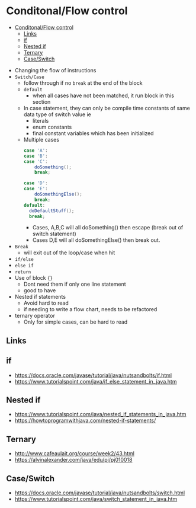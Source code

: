 # Conditonal/Flow control

<!-- TOC depthFrom:1 depthTo:6 withLinks:1 updateOnSave:1 orderedList:0 -->

- [Conditonal/Flow control](#conditonalflow-control)
	- [Links](#links)
	- [if](#if)
	- [Nested if](#nested-if)
	- [Ternary](#ternary)
	- [Case/Switch](#caseswitch)

<!-- /TOC -->

- Changing the flow of instructions
- ```Switch/Case```
  - follow through if no `break` at the end of the block
  - `default`
    - when all cases have not been matched, it run block in this section
  - In case statement, they can only be compile time constants of same data type of switch value ie
    - literals
    - enum constants
    - final constant variables which has been initialized
  - Multiple cases
    ```java
    case 'A':
    case 'B':
    case 'C':
        doSomething();
        break;

    case 'D':
    case 'E':
        doSomethingElse();
        break;
    default:
      doDefaultStuff();
      break;
    ```
    - Cases, A,B,C will all doSomething() then escape (break out of switch statement)
    - Cases D,E will all doSomethingElse() then break out.
- ```Break```
  - will exit out of the loop/case when hit
- ```if/else```
- ```else if```
- ```return```
- Use of block ```{}```
  - Dont need them if only one line statement
  - good to have
- Nested if statements
  - Avoid hard to read
  - if needing to write a flow chart, needs to be refactored
- ternary operator
  - Only for simple cases, can be hard to read

## Links

## if

- https://docs.oracle.com/javase/tutorial/java/nutsandbolts/if.html
- https://www.tutorialspoint.com/java/if_else_statement_in_java.htm

## Nested if

- https://www.tutorialspoint.com/java/nested_if_statements_in_java.htm
- https://howtoprogramwithjava.com/nested-if-statements/

## Ternary

- http://www.cafeaulait.org/course/week2/43.html
- https://alvinalexander.com/java/edu/pj/pj010018

## Case/Switch

- https://docs.oracle.com/javase/tutorial/java/nutsandbolts/switch.html
- https://www.tutorialspoint.com/java/switch_statement_in_java.htm

